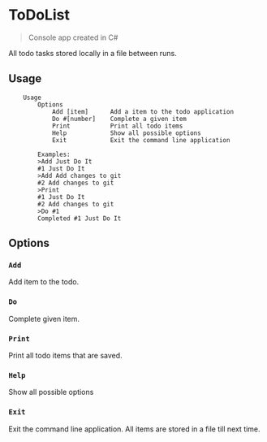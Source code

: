 # ToDoList
>Console app created in C#

All todo tasks stored locally in a file between runs.

## Usage
```
    Usage
        Options
            Add [item]      Add a item to the todo application
            Do #[number]    Complete a given item
            Print           Print all todo items
            Help            Show all possible options
            Exit            Exit the command line application
        
        Examples:
        >Add Just Do It
        #1 Just Do It
        >Add Add changes to git
        #2 Add changes to git
        >Print
        #1 Just Do It
        #2 Add changes to git
        >Do #1
        Completed #1 Just Do It
```
## Options
### `Add`
Add item to the todo.
### `Do`
Complete given item.
### `Print`
Print all todo items that are saved.
### `Help`
Show all possible options
### `Exit`
Exit the command line application. All items are stored in a file till next time.

